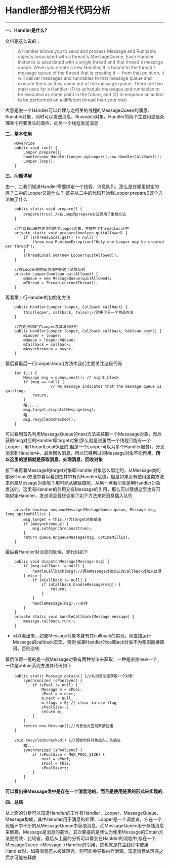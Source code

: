 # Handler部分相关代码分析
------
**一、Handler是什么?**

文档是这么说的：
>A Handler allows you to send and process Message and Runnable objects associated with a thread's MessageQueue. Each Handler instance is associated with a single thread and that thread's message queue. When you create a new Handler, it is bound to the thread / message queue of the thread that is creating it -- from that point on, it will deliver messages and runnables to that message queue and execute them as they come out of the message queue. 
There are two main uses for a Handler: (1) to schedule messages and runnables to be executed as some point in the future; and (2) to enqueue an action to be performed on a different thread than your own

大意是说一个Handler可以处理与之相关的线程的MessageQueen的消息、Runable对象，同时可以发送消息、Runnable对象。Handler的两个主要用途是处理某个将要发生的事件、向另一个线程发送消息

**二、基本使用**

```
	@Override
    public void run() {
       	Looper.prepare();
       	handler=new Handler(Looper.myLooper(),new HandlerCallBack());
       	Looper.loop();
    }
``` 

**三、问题详解**

由一、二我们知道Handler需要绑定一个线程、消息队列，那么是在哪里绑定的呢？二中的Looper又是什么？
首先从二中的代码开始看Looper.prepare()这个方法做了什么

```
	public static void prepare() {
       	prepare(true);//在Loop的prepare方法调用了重载方法
    }

    //可以看出来在这里创建了Looper对象，并放在了ThreadLocal中
    private static void prepare(boolean quitAllowed) {
        if (sThreadLocal.get() != null) {
            throw new RuntimeException("Only one Looper may be created per thread");
        }
        sThreadLocal.set(new Looper(quitAllowed));
    }

	//在Looper的构造方法中创建了消息队列
    private Looper(boolean quitAllowed) {
        mQueue = new MessageQueue(quitAllowed);
        mThread = Thread.currentThread();
    }
```
再看第二行Handler的初始化方法

```
    public Handler(Looper looper, Callback callback) {
        this(looper, callback, false);//调用了另一个构造方法
    }

    //在这里绑定了Looper及其消息队列
    public Handler(Looper looper, Callback callback, boolean async) {
        mLooper = looper;
        mQueue = looper.mQueue;
        mCallback = callback;
        mAsynchronous = async;
    }
```

最后看最后一行Looper.loop()方法中我们主要关注这段代码

```
    for (;;) {
        Message msg = queue.next(); // might block
        if (msg == null) {
                    // No message indicates that the message queue is quitting.
            return;
        }  
        略.....
        msg.target.dispatchMessage(msg);
        略.....
        msg.recycleUnchecked();
    }
```

可以看到首先利用MessageQueue的next方法来获取一个Messaage对象，然后获取msg对应的Handler即target对象(那么就是说虽然一个线程只能有一个Looper，用ThreadLocal保证的,但是一个Looper可以为多个Handler服务)，分发消息到Handler中，最后回收消息，所以已经用过的Message对象不能再用。**所以这里的逻辑就是获取消息、处理消息、回收对象**

接下来再看Message的target对象即Handler对象怎么绑定的，从Message类的部分Obtain方法中看以看到在其中有对Handler赋值，但是如果没有使用这类方法来创建Message对象呢？那可能从哪赋值呢，从另一点看消息是用Handler对象发送的，这里有Handler的引用又有Message的引用，那么可以猜想这里也有可能绑定Handler，发送消息最终调用了如下方法来将消息插入队列

```

    private boolean enqueueMessage(MessageQueue queue, Message msg, long uptimeMillis) {
        msg.target = this;//为target对象赋值
        if (mAsynchronous) {
            msg.setAsynchronous(true);
        }
        return queue.enqueueMessage(msg, uptimeMillis);
    }

```

最后看Handler对消息的处理，源代码如下
```
    public void dispatchMessage(Message msg) {
        if (msg.callback != null) {
            handleCallback(msg);//调用Message对象自己的Callback对象来处理
        } else {
            if (mCallback != null) {
                if (mCallback.handleMessage(msg)) {
                    return;
                }
            }
            handleMessage(msg);//空转
        }
    }
    private static void handleCallback(Message message) {
        message.callback.run();
    }
```
* 可以看出来，如果Message对象本身有其callback的实现，则直接运行Message的callback实现，否则
如果Handler的callBack对象不为空则直接调用，否则空转.

最后值得一提的是一般Message对象有两种方法来获取，一种是直接new一个，一种是obtain系列方法其代码如下
```
	public static Message obtain() {//从消息池重获取一个对象
        synchronized (sPoolSync) {
            if (sPool != null) {
                Message m = sPool;
                sPool = m.next;
                m.next = null;
                m.flags = 0; // clear in-use flag
                sPoolSize--;
                return m;
            }
        }
        return new Message();//消息池为空则直接创建
    }

    void recycleUnchecked() {//回收时将对象加入，头插法
        略...
        synchronized (sPoolSync) {
            if (sPoolSize < MAX_POOL_SIZE) {
                next = sPool;
                sPool = this;
                sPoolSize++;
            }
        }
    }
```
**可以看出来Message类中是存在一个消息池的，而且是使用链表的形式来实现的.**

**四、总结**

从上面的分析可以知道Handler的工作有Handler、Looper、MessageQueue、Message构成，其中Handler用于消息的处理、Looper是一个调度者，它在一个死循环中不断的从MessageQueue中获取消息，而MessageQueen用于存储消息来解耦，Message是消息的载体。其次要提的是我认为使用Message的Obtain方法更高效，比较省。最后从上面的分析可以看到在Hanlder的流程中,存在一个MessageQueue->Message->Handler的引用，这也就是在主线程中使用Handler时，如果消息还未被处理完，则可能会导致内存泄漏，知道消息处理完之后才可能被释放

    